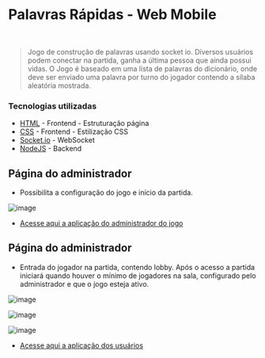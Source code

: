 # Palavras Rápidas - Web Mobile


&nbsp;
> Jogo de construção de palavras usando socket io.
> Diversos usuários podem conectar na partida, ganha a última pessoa que ainda possui vidas. 
> O Jogo é baseado em uma lista de palavras do dicionário, onde deve ser enviado uma palavra por turno do jogador contendo a sílaba aleatória mostrada. 


### Tecnologias utilizadas


* [HTML](https://developer.mozilla.org/en-US/docs/Web/HTML) - Frontend - Estruturação página
* [CSS](https://developer.mozilla.org/en-US/docs/Web/CSS) - Frontend - Estilização CSS
* [Socket.io](https://socket.io/pt-br/) - WebSocket
* [NodeJS](https://nodejs.org/en) - Backend

## Página do administrador
 - Possibilita a configuração do jogo e início da partida.
   
![image](https://github.com/user-attachments/assets/ceb4be0a-9a73-43d0-b349-3dc27dd488be)

* [Acesse aqui a aplicação do administrador do jogo](https://palavrarapida.onrender.com/admin/)

## Página do administrador
 - Entrada do jogador na partida, contendo lobby. Após o acesso a partida iniciará quando houver o mínimo de jogadores na sala, configurado pelo administrador e que o jogo esteja ativo.
   
![image](https://github.com/user-attachments/assets/85a60e05-27d2-4132-8730-a177c72504e2)

![image](https://github.com/user-attachments/assets/260a91d9-b392-48bc-86ba-4ca62545ec8b)

![image](https://github.com/user-attachments/assets/6d0f57c2-1712-4993-be50-952476d93bb1)

* [Acesse aqui a aplicação dos usuários](https://palavrarapida.onrender.com/client/)


